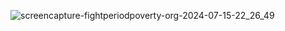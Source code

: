 



![screencapture-fightperiodpoverty-org-2024-07-15-22_26_49](https://github.com/user-attachments/assets/2ac6e886-c2d7-4e3c-ad7b-ce0dde26b074)

